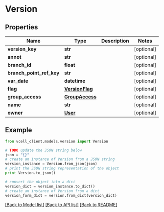 # Version


## Properties
Name | Type | Description | Notes
------------ | ------------- | ------------- | -------------
**version_key** | **str** |  | [optional] 
**annot** | **str** |  | [optional] 
**branch_id** | **float** |  | [optional] 
**branch_point_ref_key** | **str** |  | [optional] 
**var_date** | **datetime** |  | [optional] 
**flag** | [**VersionFlag**](VersionFlag.md) |  | [optional] 
**group_access** | [**GroupAccess**](GroupAccess.md) |  | [optional] 
**name** | **str** |  | [optional] 
**owner** | [**User**](User.md) |  | [optional] 

## Example

```python
from vcell_client.models.version import Version

# TODO update the JSON string below
json = "{}"
# create an instance of Version from a JSON string
version_instance = Version.from_json(json)
# print the JSON string representation of the object
print Version.to_json()

# convert the object into a dict
version_dict = version_instance.to_dict()
# create an instance of Version from a dict
version_form_dict = version.from_dict(version_dict)
```
[[Back to Model list]](../README.md#documentation-for-models) [[Back to API list]](../README.md#documentation-for-api-endpoints) [[Back to README]](../README.md)


